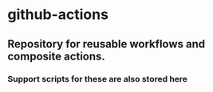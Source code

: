 # github-actions
## Repository for reusable workflows and composite actions.
### Support scripts for these are also stored here
